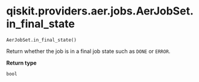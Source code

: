 # qiskit.providers.aer.jobs.AerJobSet.in\_final\_state

`AerJobSet.in_final_state()`

Return whether the job is in a final job state such as `DONE` or `ERROR`.

**Return type**

`bool`
